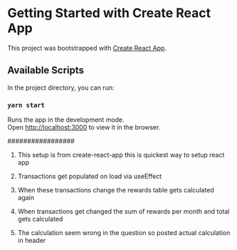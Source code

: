 # Getting Started with Create React App

This project was bootstrapped with [Create React App](https://github.com/facebook/create-react-app).

## Available Scripts

In the project directory, you can run:

### `yarn start`

Runs the app in the development mode.\
Open [http://localhost:3000](http://localhost:3000) to view it in the browser.


#################

1. This setup is from create-react-app this is quickest way to setup react app

2. Transactions get populated on load via useEffect

2. When these transactions change the rewards table gets calculated again

3. When transactions get changed the sum of rewards per month and total gets calculated

4. The calculation seem wrong in the question so posted actual calculation in header


